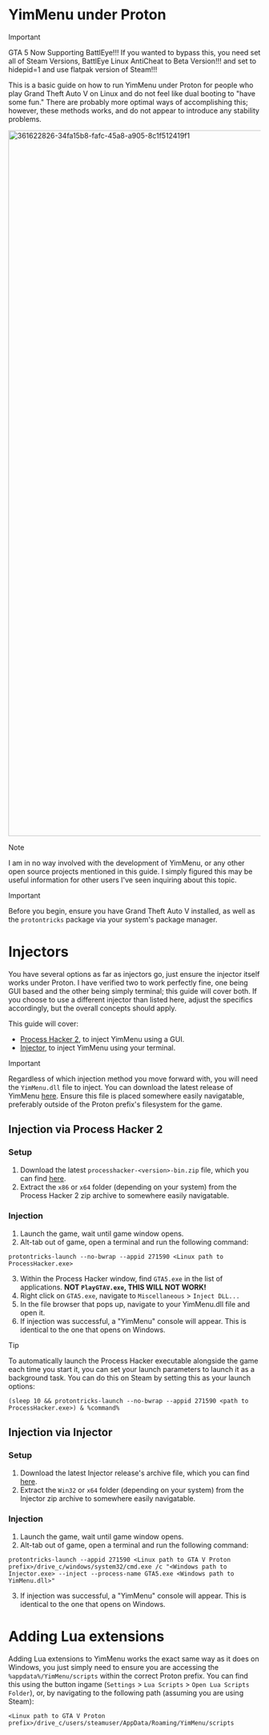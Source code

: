 # YimMenu under Proton

> [!IMPORTANT]
> GTA 5 Now Supporting BattlEye!!! If you wanted to bypass this, you need set all of Steam Versions, BattlEye Linux AntiCheat to Beta Version!!! and set to hidepid=1 and use flatpak version of Steam!!!


This is a basic guide on how to run YimMenu under Proton for people who play Grand Theft Auto V on Linux and do not feel like dual booting to "have some fun." There are probably more optimal ways of accomplishing this; however, these methods works, and do not appear to introduce any stability problems.

<img width="2559" height="1409" alt="361622826-34fa15b8-fafc-45a8-a905-8c1f512419f1" src="https://github.com/user-attachments/assets/a0f5eef7-1463-4d3f-8133-89580c1506b2" />


> [!NOTE]
> I am in no way involved with the development of YimMenu, or any other open source projects mentioned in this guide. I simply figured this may be useful information for other users I've seen inquiring about this topic.

> [!IMPORTANT]
Before you begin, ensure you have Grand Theft Auto V installed, as well as the `protontricks` package via your system's package manager.

# Injectors
You have several options as far as injectors go, just ensure the injector itself works under Proton. I have verified two to work perfectly fine, one being GUI based and the other being simply terminal; this guide will cover both. If you choose to use a different injector than listed here, adjust the specifics accordingly, but the overall concepts should apply.

This guide will cover:
- [Process Hacker 2](https://github.com/lucasg/processhacker2), to inject YimMenu using a GUI.
- [Injector](https://github.com/nefarius/Injector), to inject YimMenu using your terminal.

> [!IMPORTANT]
> Regardless of which injection method you move forward with, you will need the `YimMenu.dll` file to inject. You can download the latest release of YimMenu [here](https://github.com/YimMenu/YimMenu/releases/nightly). Ensure this file is placed somewhere easily navigatable, preferably outside of the Proton prefix's filesystem for the game.

## Injection via Process Hacker 2
### Setup
1. Download the latest `processhacker-<version>-bin.zip` file, which you can find [here](https://sourceforge.net/projects/processhacker/files/processhacker2/).
2. Extract the `x86` or `x64` folder (depending on your system) from the Process Hacker 2 zip archive to somewhere easily navigatable.

### Injection
1. Launch the game, wait until game window opens.
2. Alt-tab out of game, open a terminal and run the following command:
```
protontricks-launch --no-bwrap --appid 271590 <Linux path to ProcessHacker.exe>
```
3. Within the Process Hacker window, find ``GTA5.exe`` in the list of applications. **NOT ``PlayGTAV.exe``, THIS WILL NOT WORK!**
4. Right click on ``GTA5.exe``, navigate to ``Miscellaneous`` > ``Inject DLL...``
5. In the file browser that pops up, navigate to your YimMenu.dll file and open it.
6. If injection was successful, a "YimMenu" console will appear. This is identical to the one that opens on Windows.

> [!TIP]
> To automatically launch the Process Hacker executable alongside the game each time you start it, you can set your launch parameters to launch it as a background task. You can do this on Steam by setting this as your launch options:
> ```
> (sleep 10 && protontricks-launch --no-bwrap --appid 271590 <path to ProcessHacker.exe>) & %command%
> ```

## Injection via Injector
### Setup
1. Download the latest Injector release's archive file, which you can find [here](https://github.com/nefarius/Injector/releases/).
2. Extract the `Win32` or `x64` folder (depending on your system) from the Injector zip archive to somewhere easily navigatable.
  
### Injection
1. Launch the game, wait until game window opens.
2. Alt-tab out of game, open a terminal and run the following command:
```
protontricks-launch --appid 271590 <Linux path to GTA V Proton prefix>/drive_c/windows/system32/cmd.exe /c "<Windows path to Injector.exe> --inject --process-name GTA5.exe <Windows path to YimMenu.dll>"
```
3. If injection was successful, a "YimMenu" console will appear. This is identical to the one that opens on Windows.

# Adding Lua extensions
Adding Lua extensions to YimMenu works the exact same way as it does on Windows, you just simply need to ensure you are accessing the `%appdata%/YimMenu/scripts` within the correct Proton prefix. You can find this using the button ingame (`Settings` > `Lua Scripts` > `Open Lua Scripts Folder`), or, by navigating to the following path (assuming you are using Steam):
```
<Linux path to GTA V Proton prefix>/drive_c/users/steamuser/AppData/Roaming/YimMenu/scripts
